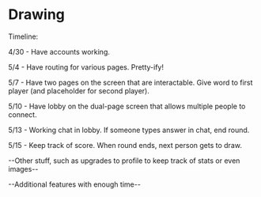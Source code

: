 # Drawing

Timeline:

4/30 - Have accounts working.

5/4 - Have routing for various pages. Pretty-ify!

5/7 - Have two pages on the screen that are interactable. Give word to first player (and placeholder for second player).

5/10 - Have lobby on the dual-page screen that allows multiple people to connect.

5/13 - Working chat in lobby. If someone types answer in chat, end round.

5/15 - Keep track of score. When round ends, next person gets to draw.

--Other stuff, such as upgrades to profile to keep track of stats or even images--

--Additional features with enough time--
